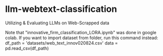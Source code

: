 # llm-webtext-classification
Utilizing &amp; Evaluating LLMs on Web-Scrapped data

Note that "innovative_firm_classification_LORA.ipynb" was done in google colab. If you want to import dataset from folder, run this command instead: 
df_path = 'datasets/web_text_innov020824.csv' 
data = pd.read_csv(df_path)
